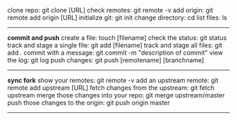 clone repo: git clone [URL]
check remotes: git remote -v
add origin: git remote add origin [URL]
initialize git: git init
change directory: cd
list files: ls

-------------
**commit and push**
create a file: touch [filename]
check the status: git status
track and stage a single file: git add [filename]
track and stage all files: git add .
commit with a message: git commit -m "description of commit"
view the log: git log
push changes: git push [remotename] [branchname]

-------------
**sync fork**
show your remotes: git remote -v
add an upstream remote: git remote add upstream [URL]
fetch changes from the upstream: git fetch upstream
merge those changes into your repo: git merge upstream/master
push those changes to the origin: git push origin master

-------------
